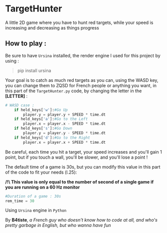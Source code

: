 # TargetHunter

A little 2D game where you have to hunt red targets, while your speed is increasing and decreasing as things progress

## How to play : 

Be sure to have `Ursina` installed, the render engine I used for this project by using :
> pip install ursina

Your goal is to catch as much red targets as you can, using the WASD key, you can change them to ZQSD for French people or anything you want, in this part of the `TargetHunter.py` code, by changing the letter in the **[LETTER]** :

```python
# WASD case :
	if held_keys['w']:#Go Up
		player.y = player.y + SPEED * time.dt
	if held_keys['a']:#Go to the Left
		player.x = player.x - SPEED * time.dt
	if held_keys['s']:#Go Down
		player.y = player.y - SPEED * time.dt
	if held_keys['d']:#Go to the Right
		player.x = player.x + SPEED * time.dt
```

Be careful, each time you hit a target, your speed increases and you'll gain 1 point, but if you touch a wall, you'll be slower, and you'll lose a point !

The default time of a game is 30s, but you can modify this value in this part of the code to fit your needs (l.25):

**/!\ This value is only equal to the number of second of a single game if you are running on a 60 Hz monitor**

```python
#Duration of a game : 30s
rem_time = 30
```

Using `Ursina` engine in `Python` 

By **B4tiste**, *a French guy who doesn't know how to code at all, and who's pretty garbage in English, but who wanna have fun*
